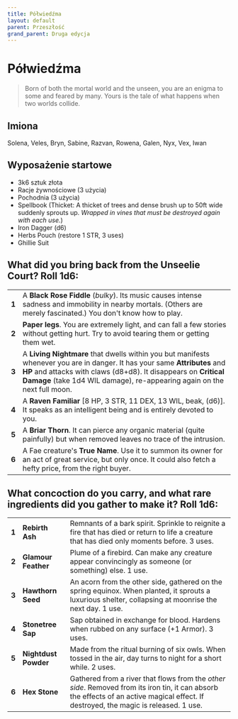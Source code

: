 ```yaml
---
title: Półwiedźma
layout: default
parent: Przeszłość
grand_parent: Druga edycja
---
```


# Półwiedźma

> Born of both the mortal world and the unseen, you are an enigma to some and feared by many. Yours is the tale of what happens when two worlds collide.

## Imiona

Solena, Veles, Bryn, Sabine, Razvan, Rowena, Galen, Nyx, Vex, Iwan

## Wyposażenie startowe
 
- 3k6 sztuk złota
- Racje żywnościowe (3 użycia)
- Pochodnia (3 użycia) 
- Spellbook (Thicket: A thicket of trees and dense
brush up to 50ft wide suddenly sprouts up. _Wrapped in vines that must be destroyed again with each use._)
- Iron Dagger (d6)
- Herbs Pouch (restore 1 STR, 3 uses)
- Ghillie Suit

## What did you bring back from the Unseelie Court? Roll 1d6:

|       |                                                                                                                                                                                                                                                                          |
| ----- | ------------------------------------------------------------------------------------------------------------------------------------------------------------------------------------------------------------------------------------------------------------------------ |
| **1** | A **Black Rose Fiddle** (_bulky_). Its music causes intense sadness and immobility in nearby mortals. (Others are merely fascinated.) You don't know how to play.                                                                                                        |
| **2** | **Paper legs**. You are extremely light, and can fall a few stories without getting hurt. Try to avoid tearing them or getting them wet.                                                                                                                                 |
| **3** | A **Living Nightmare** that dwells within you but manifests whenever you are in danger. It has your same **Attributes** and **HP** and attacks with claws (d8+d8). It disappears on **Critical Damage** (take 1d4 WIL damage), re-appearing again on the next full moon. |
| **4** | A **Raven Familiar** [8 HP, 3 STR, 11 DEX, 13 WIL, beak, (d6)]. It speaks as an intelligent being and is entirely devoted to you.                                                                                                                                        |
| **5** | A **Briar Thorn**. It can pierce any organic material (quite painfully) but when removed leaves no trace of the intrusion.                                                                                                                                               |
| **6** | A Fae creature's **True Name**. Use it to summon its owner for an act of great service, but only once. It could also fetch a hefty price, from the right buyer.                                                                                                          |

## What concoction do you carry, and what rare ingredients did you gather to make it? Roll 1d6:

|       |                      |                                                                                                                                                                                       |
| ----- | -------------------- | ------------------------------------------------------------------------------------------------------------------------------------------------------------------------------------- |
| **1** | **Rebirth Ash**      | Remnants of a bark spirit. Sprinkle to reignite a fire that has died or return to life a creature that has died only moments before. 3 uses.                                          |
| **2** | **Glamour Feather**  | Plume of a firebird. Can make any creature appear convincingly as someone (or something) else. 1 use.                                                                                 |
| **3** | **Hawthorn Seed**    | An acorn from the other side, gathered on the spring equinox. When planted, it sprouts a luxurious shelter, collapsing at moonrise the next day. 1 use.                               |
| **4** | **Stonetree Sap**    | Sap obtained in exchange for blood. Hardens when rubbed on any surface (+1 Armor). 3 uses.                                                                                            |
| **5** | **Nightdust Powder** | Made from the ritual burning of six owls. When tossed in the air, day turns to night for a short while. 2 uses.                                                                       |
| **6** | **Hex Stone**        | Gathered from a river that flows from the _other side_. Removed from its iron tin, it can absorb the effects of an active magical effect. If destroyed, the magic is released. 1 use. |
